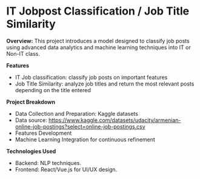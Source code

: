 # **IT Jobpost Classification / Job Title Similarity**
**Overview:**
This project introduces a model designed to classify job posts using advanced data analytics and machine learning techniques into IT or Non-IT class.

**Features**
- IT Job classification: classify job posts on important features
- Job Title Similarity: analyze job titles and return the most relevant posts depending on the title entered

**Project Breakdown**
- Data Collection and Preparation: Kaggle datasets
- Data source: https://www.kaggle.com/datasets/udacity/armenian-online-job-postings?select=online-job-postings.csv
- Features Development
- Machine Learning Integration for continuous refinement

**Technologies Used**
- Backend: NLP techniques.
- Frontend: React/Vue.js for UI/UX design.
